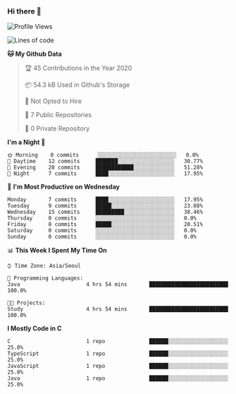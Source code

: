 

### Hi there 👋

<!--
**anf36/anf36** is a ✨ _special_ ✨ repository because its `README.md` (this file) appears on your GitHub profile.

Here are some ideas to get you started:

- 🔭 I’m currently working on ...
- 🌱 I’m currently learning ...
- 👯 I’m looking to collaborate on ...
- 🤔 I’m looking for help with ...
- 💬 Ask me about ...
- 📫 How to reach me: ...
- 😄 Pronouns: ...
- ⚡ Fun fact: ...
-->
<!--START_SECTION:waka-->
![Profile Views](http://img.shields.io/badge/Profile%20Views-2-blue)

![Lines of code](https://img.shields.io/badge/From%20Hello%20World%20I%27ve%20Written-2.2%20million%20lines%20of%20code-blue)

**🐱 My Github Data** 

> 🏆 45 Contributions in the Year 2020
 > 
> 📦 54.3 kB Used in Github's Storage 
 > 
> 🚫 Not Opted to Hire
 > 
> 📜 7 Public Repositories
 > 
> 🔑 0 Private Repository 
 > 
**I'm a Night 🦉** 

```text
🌞 Morning    0 commits      ░░░░░░░░░░░░░░░░░░░░░░░░░   0.0% 
🌆 Daytime    12 commits     ███████░░░░░░░░░░░░░░░░░░   30.77% 
🌃 Evening    20 commits     ████████████░░░░░░░░░░░░░   51.28% 
🌙 Night      7 commits      ████░░░░░░░░░░░░░░░░░░░░░   17.95%

```
📅 **I'm Most Productive on Wednesday** 

```text
Monday       7 commits      ████░░░░░░░░░░░░░░░░░░░░░   17.95% 
Tuesday      9 commits      █████░░░░░░░░░░░░░░░░░░░░   23.08% 
Wednesday    15 commits     █████████░░░░░░░░░░░░░░░░   38.46% 
Thursday     0 commits      ░░░░░░░░░░░░░░░░░░░░░░░░░   0.0% 
Friday       8 commits      █████░░░░░░░░░░░░░░░░░░░░   20.51% 
Saturday     0 commits      ░░░░░░░░░░░░░░░░░░░░░░░░░   0.0% 
Sunday       0 commits      ░░░░░░░░░░░░░░░░░░░░░░░░░   0.0%

```


📊 **This Week I Spent My Time On** 

```text
⌚︎ Time Zone: Asia/Seoul

💬 Programming Languages: 
Java                     4 hrs 54 mins       █████████████████████████   100.0%

🐱‍💻 Projects: 
Study                    4 hrs 54 mins       █████████████████████████   100.0%

```

**I Mostly Code in C** 

```text
C                        1 repo              ██████░░░░░░░░░░░░░░░░░░░   25.0% 
TypeScript               1 repo              ██████░░░░░░░░░░░░░░░░░░░   25.0% 
JavaScript               1 repo              ██████░░░░░░░░░░░░░░░░░░░   25.0% 
Java                     1 repo              ██████░░░░░░░░░░░░░░░░░░░   25.0%

```



<!--END_SECTION:waka-->
